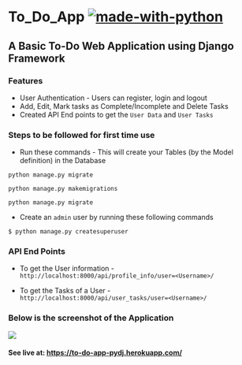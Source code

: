 # To_Do_App [![made-with-python](https://img.shields.io/badge/Made%20with-Python-1f425f.svg)](https://www.python.org/)
## A Basic To-Do Web Application using Django Framework
### Features
- User Authentication - Users can register, login and logout
- Add, Edit, Mark tasks as Complete/Incomplete and Delete Tasks
- Created API End points to get the ```User Data``` and ```User Tasks```

### Steps to be followed for first time use
- Run these commands - This will create your Tables (by the Model definition) in the Database
```
python manage.py migrate

python manage.py makemigrations

python manage.py migrate
```
- Create an ```admin``` user by running these following commands
```
$ python manage.py createsuperuser
```
### API End Points

  - To get the User information - ```http://localhost:8000/api/profile_info/user=<Username>/```
  
  - To get the Tasks of a User - ```http://localhost:8000/api/user_tasks/user=<Username>/```

### Below is the screenshot of the Application

<img src="https://raw.githubusercontent.com/Ram-95/to_do_app/master/Tasks.JPG">


#### See live at: https://to-do-app-pydj.herokuapp.com/
